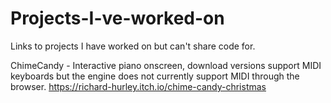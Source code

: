 # Projects-I-ve-worked-on
Links to projects I have worked on but can't share code for.

ChimeCandy - Interactive piano onscreen, download versions support MIDI keyboards but the engine does not currently support MIDI through the browser.
https://richard-hurley.itch.io/chime-candy-christmas
